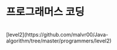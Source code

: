 # 프로그래머스 코딩<br/>
<br/>
[level2](https://github.com/malvr00/Java-algorithm/tree/master/programmers/level2) <br/>
